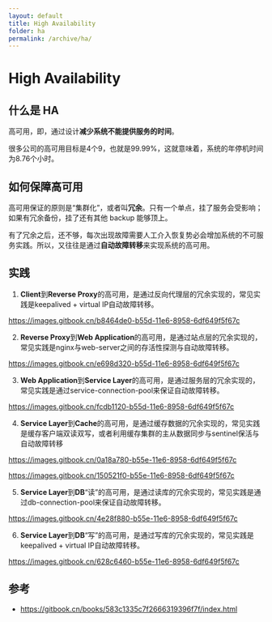 ```yaml
---
layout: default
title: High Availability
folder: ha
permalink: /archive/ha/
---
```


# High Availability

## 什么是 HA

高可用，即，通过设计**减少系统不能提供服务的时间**。

很多公司的高可用目标是4个9，也就是99.99%，这就意味着，系统的年停机时间为8.76个小时。

## 如何保障高可用

高可用保证的原则是“集群化”，或者叫**冗余**。只有一个单点，挂了服务会受影响；如果有冗余备份，挂了还有其他 backup 能够顶上。

有了冗余之后，还不够，每次出现故障需要人工介入恢复势必会增加系统的不可服务实践。所以，又往往是通过**自动故障转移**来实现系统的高可用。

## 实践

1. **Client**到**Reverse Proxy**的高可用，是通过反向代理层的冗余实现的，常见实践是keepalived + virtual IP自动故障转移。

https://images.gitbook.cn/b8464de0-b55d-11e6-8958-6df649f5f67c

2. **Reverse Proxy**到**Web Application**的高可用，是通过站点层的冗余实现的，常见实践是nginx与web-server之间的存活性探测与自动故障转移。

https://images.gitbook.cn/e698d320-b55d-11e6-8958-6df649f5f67c

3. **Web Application**到**Service Layer**的高可用，是通过服务层的冗余实现的，常见实践是通过service-connection-pool来保证自动故障转移。

https://images.gitbook.cn/fcdb1120-b55d-11e6-8958-6df649f5f67c

4. **Service Layer**到**Cache**的高可用，是通过缓存数据的冗余实现的，常见实践是缓存客户端双读双写，或者利用缓存集群的主从数据同步与sentinel保活与自动故障转移

https://images.gitbook.cn/0a18a780-b55e-11e6-8958-6df649f5f67c

https://images.gitbook.cn/150521f0-b55e-11e6-8958-6df649f5f67c

5. **Service Layer**到**DB**“读”的高可用，是通过读库的冗余实现的，常见实践是通过db-connection-pool来保证自动故障转移。

https://images.gitbook.cn/4e28f880-b55e-11e6-8958-6df649f5f67c

6. **Service Layer**到**DB**“写”的高可用，是通过写库的冗余实现的，常见实践是keepalived + virtual IP自动故障转移。

https://images.gitbook.cn/628c6460-b55e-11e6-8958-6df649f5f67c

## 参考

- <https://gitbook.cn/books/583c1335c7f2666319396f7f/index.html>
